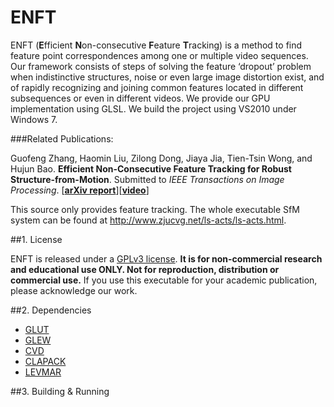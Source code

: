 # ENFT

ENFT (**E**fficient **N**on-consecutive **F**eature **T**racking) is a method to find feature point correspondences among one or multiple video sequences. Our framework consists of steps of solving the feature ‘dropout’ problem when indistinctive structures, noise or even large image distortion exist, and of rapidly recognizing and joining common features located in different subsequences or even in different videos. We provide our GPU implementation using GLSL. We build the project using VS2010 under Windows 7.

###Related Publications:

Guofeng Zhang, Haomin Liu, Zilong Dong, Jiaya Jia, Tien-Tsin Wong, and Hujun Bao. **Efficient Non-Consecutive Feature Tracking for Robust Structure-from-Motion**. Submitted to *IEEE Transactions on Image Processing*. [**[arXiv report](http://arxiv.org/abs/1510.08012)**][**[video](https://drive.google.com/open?id=0B82Mv44r3F25LTh3ZERTRkZMVXc)**]

This source only provides feature tracking. The whole executable SfM system can be found at http://www.zjucvg.net/ls-acts/ls-acts.html.

##1. License

ENFT is released under a [GPLv3 license](http://choosealicense.com/licenses/gpl-3.0/). **It is for non-commercial research and educational use ONLY. Not for reproduction, distribution or commercial use.** If you use this executable for your academic publication, please acknowledge our work.

##2. Dependencies

* [GLUT](https://www.opengl.org/resources/libraries/glut/)
* [GLEW](http://glew.sourceforge.net/)
* [CVD](https://www.edwardrosten.com/cvd/)
* [CLAPACK](http://www.netlib.org/clapack/)
* [LEVMAR](http://www.ics.forth.gr/~lourakis/levmar/)

##3. Building & Running
